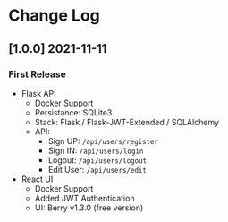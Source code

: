 # Change Log

## [1.0.0] 2021-11-11
### First Release

- Flask API 
  - Docker Support
  - Persistance: SQLite3  
  - Stack: Flask / Flask-JWT-Extended / SQLAlchemy
  - API:
    - Sign UP: `/api/users/register`
    - Sign IN: `/api/users/login`
    - Logout: `/api/users/logout`
    - Edit User: `/api/users/edit`
- React UI
  - Docker Support
  - Added JWT Authentication
  - UI: Berry v1.3.0 (free version)
